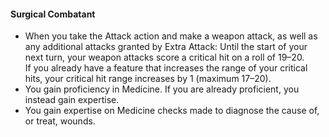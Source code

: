 #### Surgical Combatant

- When you take the Attack action and make a weapon attack, as well as any additional attacks granted by Extra Attack:
  Until the start of your next turn, your weapon attacks score a critical hit on a roll of 19–20.
  \
  If you already have a feature that increases the range of your critical hits, your critical hit range increases by 1 (maximum 17–20).
- You gain proficiency in Medicine.
  If you are already proficient, you instead gain expertise.
- You gain expertise on Medicine checks made to diagnose the cause of, or treat, wounds.
